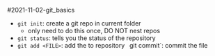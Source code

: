 #2021-11-02-git_basics

- `git init`: create a git repo in current folder
	- only need to do this once, DO NOT nest repos
- `git status`: tells you the status of the repository
- `git add <FILE>`: add the <FILE> to repository
` `git commit`: commit the file
